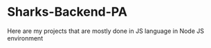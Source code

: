 # Sharks-Backend-PA
Here are my projects that are mostly done in JS language in Node JS environment
